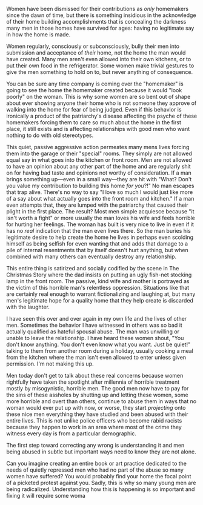 Women have been dismissed for their contributions as *only* homemakers since the dawn of time, but there is something insidious in the acknowledge of their home building accomplishments that is concealing  the darkness many men in those homes have survived for ages: having no legitimate say in how the home is made.

Women regularly, consciously or subconsciously, bully their men into submission and acceptance of *their* home, not the home the man would have created. Many men aren't even allowed into their own kitchens, or to put their own food in the refrigerator. Some women make trivial gestures to give the men something to hold on to, but never anything of consequence. 

You can be sure any time company is coming over the "homemaker" is going to see the home the homemaker created because it would "look poorly" on the woman. This is why some women are so bent out of shape about ever showing anyone their home who is not someone they approve of walking into the home for fear of being judged. Even if this behavior is ironically a product of the patriarchy's disease affecting the psyche of these homemakers forcing them to care so much about the home in the first place, it still exists and is affecting relationships with good men who want nothing to do with old stereotypes.

This quiet, passive aggressive action permeates many mens lives forcing them into the garage or their "special" rooms. They simply are not allowed equal say in what goes into the kitchen or front room. Men are not allowed to have an opinion about any other part of the home and are regularly shit on for having bad taste and opinions not worthy of consideration. If a man brings something up—even in a small way—they are hit with "What? Don't you value my contribution to building this home *for you*?!" No man escapes that trap alive. There's no way to say "I love so much I would just like more of a say about what actually goes into the front room and kitchen." If a man even attempts that, they are lumped with the patriarchy that caused their plight in the first place. The result? Most men simple acquiesce because "it isn't worth a fight" or more usually the man loves his wife and feels horrible for hurting her feelings. The woman has built is very nice to live in even if it has no *real* indication that the man even lives there. So the man buries his legitimate desire to help create the home he lives in perhaps even scolding himself as being selfish for even wanting that and adds that damage to a pile of internal resentments that by itself doesn't hurt anything, but when combined with many others can eventually destroy any relationship. 

This entire thing is satirized and socially codified by the scene in The Christmas Story where the dad insists on putting an ugly fish-net stocking lamp in the front room. The passive, kind wife and mother is portrayed as the victim of this horrible man's relentless oppression. Situations like that are certainly real enough to warrant fictionalizing and laughing at, but many men's legitimate hope for a quality home that they help create is discarded with the laughter.

I have seen this over and over again in my own life and the lives of other men. Sometimes the behavior I have witnessed in others was so bad it actually qualified as hateful spousal abuse. The man was unwilling or unable to leave the relationship. I have heard these women shout, "You don't know anything. You don't even know what you want. Just be quiet!" talking to them from another room during a holiday, usually cooking a meal from the kitchen where the man isn't even allowed to enter unless given permission. I'm not making this up.

Men today don't get to talk about these real concerns because women rightfully have taken the spotlight after millennia of horrible treatment mostly by misogynistic, horrible men. The good men now have to pay for the sins of these assholes by shutting up and letting these women, some more horrible and overt than others, continue to abuse them in ways that no woman would ever put up with now, or worse, they start *projecting* onto these nice men everything they have studied and been abused with their entire lives. This is not unlike police officers who become rabid racists because they happen to work in an area where most of the crime they witness every day is from a particular demographic.

The first step toward correcting any wrong is understanding it and men being abused in subtle but important ways need to know they are not alone.

Can you imagine creating an entire book or art practice dedicated to the needs of quietly repressed men who had no part of the abuse so many women have suffered? You would probably find your home the focal point of a picketed protest against you. Sadly, this is why so many young men are being radicalized. Understanding how this is happening is so important and fixing it will require some woma